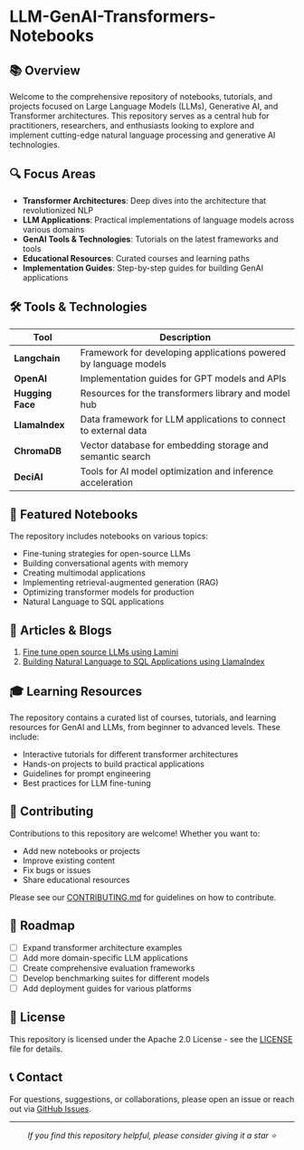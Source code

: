 # LLM-GenAI-Transformers-Notebooks

## 📚 Overview

Welcome to the comprehensive repository of notebooks, tutorials, and projects focused on Large Language Models (LLMs), Generative AI, and Transformer architectures. This repository serves as a central hub for practitioners, researchers, and enthusiasts looking to explore and implement cutting-edge natural language processing and generative AI technologies.

## 🔍 Focus Areas

- **Transformer Architectures**: Deep dives into the architecture that revolutionized NLP
- **LLM Applications**: Practical implementations of language models across various domains
- **GenAI Tools & Technologies**: Tutorials on the latest frameworks and tools
- **Educational Resources**: Curated courses and learning paths
- **Implementation Guides**: Step-by-step guides for building GenAI applications

## 🛠️ Tools & Technologies

| Tool | Description |
|------|-------------|
| **Langchain** | Framework for developing applications powered by language models |
| **OpenAI** | Implementation guides for GPT models and APIs |
| **Hugging Face** | Resources for the transformers library and model hub |
| **LlamaIndex** | Data framework for LLM applications to connect to external data |
| **ChromaDB** | Vector database for embedding storage and semantic search |
| **DeciAI** | Tools for AI model optimization and inference acceleration |

## 📘 Featured Notebooks

The repository includes notebooks on various topics:
- Fine-tuning strategies for open-source LLMs
- Building conversational agents with memory
- Creating multimodal applications
- Implementing retrieval-augmented generation (RAG)
- Optimizing transformer models for production
- Natural Language to SQL applications

## 📖 Articles & Blogs

1. [Fine tune open source LLMs using Lamini](https://www.analyticsvidhya.com/blog/2024/09/fine-tune-open-source-llms-using-lamini/)
2. [Building Natural Language to SQL Applications using LlamaIndex](https://www.analyticsvidhya.com/blog/2024/04/building-natural-language-to-sql-applications-using-llamaindex/)

## 🎓 Learning Resources

The repository contains a curated list of courses, tutorials, and learning resources for GenAI and LLMs, from beginner to advanced levels. These include:
- Interactive tutorials for different transformer architectures
- Hands-on projects to build practical applications
- Guidelines for prompt engineering
- Best practices for LLM fine-tuning

## 🤝 Contributing

Contributions to this repository are welcome! Whether you want to:
- Add new notebooks or projects
- Improve existing content
- Fix bugs or issues
- Share educational resources

Please see our [CONTRIBUTING.md](CONTRIBUTING.md) for guidelines on how to contribute.

## 📅 Roadmap

- [ ] Expand transformer architecture examples
- [ ] Add more domain-specific LLM applications
- [ ] Create comprehensive evaluation frameworks
- [ ] Develop benchmarking suites for different models
- [ ] Add deployment guides for various platforms

## 📄 License

This repository is licensed under the Apache 2.0 License - see the [LICENSE](LICENSE) file for details.

## 📞 Contact

For questions, suggestions, or collaborations, please open an issue or reach out via [GitHub Issues](https://github.com/yourusername/LLM-GenAI-Transformers-Notebooks/issues).

---

<p align="center">
  <i>If you find this repository helpful, please consider giving it a star ⭐</i>
</p>
